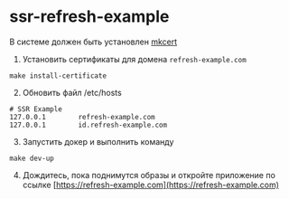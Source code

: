 # ssr-refresh-example

В системе должен быть установлен [mkcert](https://github.com/FiloSottile/mkcert)

1. Установить сертификаты для домена `refresh-example.com`
```shell
make install-certificate
```
2. Обновить файл /etc/hosts
```
# SSR Example
127.0.0.1        refresh-example.com
127.0.0.1        id.refresh-example.com
```

3. Запустить докер и выполнить команду
```shell
make dev-up
```

4. Дождитесь, пока поднимутся образы и откройте приложение по ссылке [https://refresh-example.com](https://refresh-example.com)
